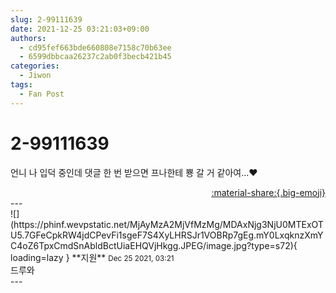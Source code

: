 ```yaml
---
slug: 2-99111639
date: 2021-12-25 03:21:03+09:00
authors:
  - cd95fef663bde660808e7158c70b63ee
  - 6599dbbcaa26237c2ab0f3becb421b45
categories:
  - Jiwon
tags:
  - Fan Post
---
```


# 2-99111639

<div class="post-container" markdown="1">
<div class="content-container md-sidebar__scrollwrap" markdown="1">

언니 나 입덕 중인데 댓글 한 번 받으면 프나한테 뿅 갈 거 같아여...❤

</div>
</div>

<div style="text-align: right;" markdown="1">
<a href="https://weverse.io/fromis9/fanpost/2-99111639" style="text-align: right;">:material-share:{.big-emoji}</a>
</div>
---

<div class="comments-container md-sidebar__scrollwrap" markdown="1">
<div class="comment" markdown="1">
<div class='id-container' markdown="1">
![](https://phinf.wevpstatic.net/MjAyMzA2MjVfMzMg/MDAxNjg3NjU0MTExOTU5.7GFeCpkRW4jdCPevFi1sgeF7S4XyLHRSJr1VOBRp7gEg.mY0LxqknzXmYC4oZ6TpxCmdSnAbldBctUiaEHQVjHkgg.JPEG/image.jpg?type=s72){ loading=lazy }
**<span class="artist">지원</span>** <small>Dec 25 2021, 03:21</small><br>
</div>
<div class='comment-body' markdown="1">
드루와
</div>
</div>
</div>
---
